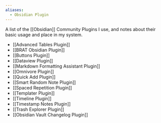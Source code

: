 ```yaml
---
aliases:
  - Obsidian Plugin
---
```

A list of the [[Obsidian]] Community Plugins I use, and notes about their basic usage and place in my system.
- [[Advanced Tables Plugin]]
- [[BRAT Obsidian Plugin]]
- [[Buttons Plugin]]
- [[Dataview Plugin]]
- [[Markdown Formatting Assistant Plugin]]
- [[Omnivore Plugin]]
- [[Quick Add Plugin]]
- [[Smart Random Note Plugin]]
- [[Spaced Repetition Plugin]]
- [[Templater Plugin]]
- [[Timeline Plugin]]
- [[Timestamp Notes Plugin]]
- [[Trash Explorer Plugin]]
- [[Obsidian Vault Changelog Plugin]] 


